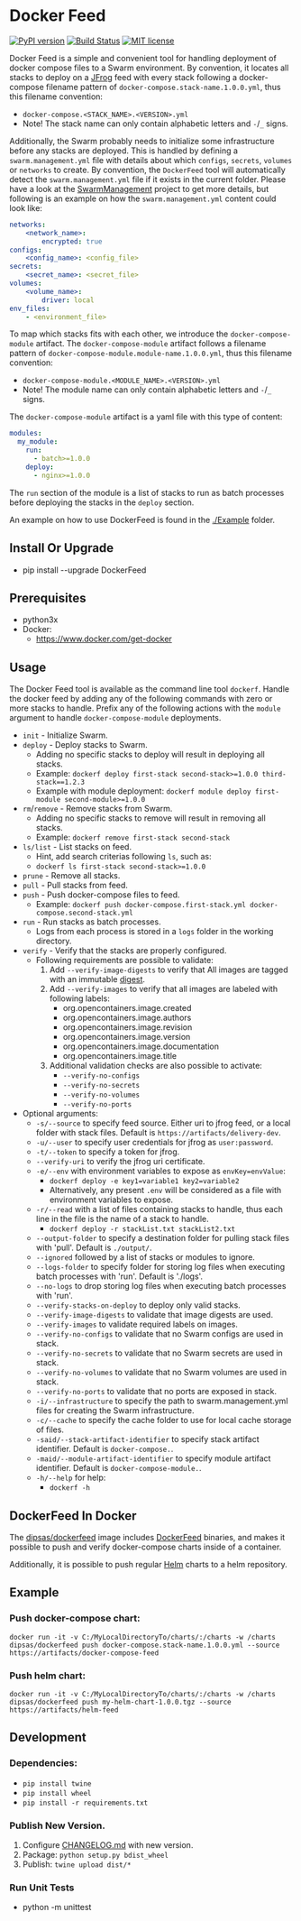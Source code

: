 # Docker Feed

[![PyPI version](https://badge.fury.io/py/DockerFeed.svg)](https://badge.fury.io/py/DockerFeed)
[![Build Status](https://travis-ci.com/DIPSAS/DockerFeed.svg?branch=master)](https://travis-ci.com/DIPSAS/DockerFeed)
[![MIT license](http://img.shields.io/badge/license-MIT-brightgreen.svg)](http://opensource.org/licenses/MIT)

Docker Feed is a simple and convenient tool for handling deployment of docker compose files to a Swarm environment.
By convention, it locates all stacks to deploy on a [JFrog](https://jfrog.com/) feed with every stack following a docker-compose filename pattern of `docker-compose.stack-name.1.0.0.yml`, thus this filename convention:
- `docker-compose.<STACK_NAME>.<VERSION>.yml`
- Note! The stack name can only contain alphabetic letters and `-`/`_` signs.

Additionally, the Swarm probably needs to initialize some infrastructure before any stacks are deployed. This is handled by defining a `swarm.management.yml` file with details about which `configs`, `secrets`, `volumes` or `networks` to create. By convention, the `DockerFeed` tool will automatically detect the `swarm.management.yml` file if it exists in the current folder.
Please have a look at the [SwarmManagement](https://github.com/DIPSAS/SwarmManagement) project to get more details, but following is an example on how the `swarm.management.yml` content could look like:

```yaml
networks:
    <network_name>: 
        encrypted: true
configs:
    <config_name>: <config_file>
secrets:
    <secret_name>: <secret_file>
volumes:
    <volume_name>:
        driver: local
env_files:
    - <environment_file>
```

To map which stacks fits with each other, we introduce the `docker-compose-module` artifact.
The `docker-compose-module` artifact follows a filename pattern of `docker-compose-module.module-name.1.0.0.yml`, thus this filename convention:
- `docker-compose-module.<MODULE_NAME>.<VERSION>.yml`
- Note! The module name can only contain alphabetic letters and `-`/`_` signs.

The `docker-compose-module` artifact is a yaml file with this type of content:
```yaml
modules:
  my_module:
    run:
      - batch>=1.0.0
    deploy:
      - nginx>=1.0.0
```

The `run` section of the module is a list of stacks to run as batch processes before deploying the stacks in the `deploy` section.

An example on how to use DockerFeed is found in the [./Example](./Example) folder.

## Install Or Upgrade
- pip install --upgrade DockerFeed

## Prerequisites
- python3x
- Docker:
  - https://www.docker.com/get-docker

## Usage
The Docker Feed tool is available as the command line tool `dockerf`.
Handle the docker feed by adding any of the following commands with zero or more stacks to handle.
Prefix any of the following actions with the `module` argument to handle `docker-compose-module` deployments.
- `init` - Initialize Swarm.
- `deploy` - Deploy stacks to Swarm.
    - Adding no specific stacks to deploy will result in deploying all stacks.
    - Example: `dockerf deploy first-stack second-stack>=1.0.0 third-stack==1.2.3`
    - Example with module deployment: `dockerf module deploy first-module second-module>=1.0.0`
- `rm`/`remove` - Remove stacks from Swarm.
    - Adding no specific stacks to remove will result in removing all stacks.
    - Example: `dockerf remove first-stack second-stack`
- `ls/list` - List stacks on feed.
    - Hint, add search criterias following `ls`, such as:
    - `dockerf ls first-stack second-stack>=1.0.0`
- `prune` - Remove all stacks.
- `pull` - Pull stacks from feed.
- `push` - Push docker-compose files to feed.
    - Example: `dockerf push docker-compose.first-stack.yml docker-compose.second-stack.yml`
- `run` - Run stacks as batch processes.
    - Logs from each process is stored in a `logs` folder in the working directory. 
- `verify` - Verify that the stacks are properly configured.
    - Following requirements are possible to validate:
        1. Add `--verify-image-digests` to verify that All images are tagged with an immutable [digest](https://success.docker.com/article/images-tagging-vs-digests).
        2. Add `--verify-images` to verify that all images are labeled with following labels:
            - org.opencontainers.image.created
            - org.opencontainers.image.authors
            - org.opencontainers.image.revision
            - org.opencontainers.image.version
            - org.opencontainers.image.documentation
            - org.opencontainers.image.title
        3. Additional validation checks are also possible to activate:
            - `--verify-no-configs`
            - `--verify-no-secrets`
            - `--verify-no-volumes`
            - `--verify-no-ports`
- Optional arguments:
  - `-s/--source` to specify feed source. Either uri to jfrog feed, or a local folder with stack files. Default is `https://artifacts/delivery-dev`.
  - `-u/--user` to specify user credentials for jfrog as `user:password`.
  - `-t/--token` to specify a token for jfrog.
  - `--verify-uri` to verify the jfrog uri certificate.
  - `-e/--env` with environment variables to expose as `envKey=envValue`:
    - `dockerf deploy -e key1=variable1 key2=variable2`
    - Alternatively, any present `.env` will be considered as a file with environment variables to expose.
  - `-r/--read` with a list of files containing stacks to handle, thus each line in the file is the name of a stack to handle.
    - `dockerf deploy -r stackList.txt stackList2.txt`
  - `--output-folder` to specify a destination folder for pulling stack files with 'pull'. Default is `./output/`.
  - `--ignored` followed by a list of stacks or modules to ignore.
  - `--logs-folder` to specify folder for storing log files when executing batch processes with 'run'. Default is './logs'.
  - `--no-logs` to drop storing log files when executing batch processes with 'run'.
  - `--verify-stacks-on-deploy` to deploy only valid stacks.
  - `--verify-image-digests` to validate that image digests are used.
  - `--verify-images` to validate required labels on images.
  - `--verify-no-configs` to validate that no Swarm configs are used in stack.
  - `--verify-no-secrets` to validate that no Swarm secrets are used in stack.
  - `--verify-no-volumes` to validate that no Swarm volumes are used in stack.
  - `--verify-no-ports` to validate that no ports are exposed in stack.
  - `-i/--infrastructure` to specify the path to swarm.management.yml files for creating the Swarm infrastructure.
  - `-c/--cache` to specify the cache folder to use for local cache storage of files. 
  - `-said/--stack-artifact-identifier` to specify stack artifact identifier. Default is `docker-compose.`.
  - `-maid/--module-artifact-identifier` to specify module artifact identifier. Default is `docker-compose-module.`.
  - `-h/--help` for help:
    - `dockerf -h`

## DockerFeed In Docker
The [dipsas/dockerfeed](https://hub.docker.com/repository/docker/dipsas/dockerfeed) image includes [DockerFeed](https://github.com/DIPSAS/DockerFeed) binaries, and makes it possible to push and verify docker-compose charts inside of a container.

Additionally, it is possible to push regular [Helm](https://helm.sh/) charts to a helm repository.

## Example
### Push docker-compose chart:
```
docker run -it -v C:/MyLocalDirectoryTo/charts/:/charts -w /charts dipsas/dockerfeed push docker-compose.stack-name.1.0.0.yml --source https://artifacts/docker-compose-feed
```

### Push helm chart:
```
docker run -it -v C:/MyLocalDirectoryTo/charts/:/charts -w /charts dipsas/dockerfeed push my-helm-chart-1.0.0.tgz --source https://artifacts/helm-feed
```

## Development

### Dependencies:
  - `pip install twine`
  - `pip install wheel`
  - `pip install -r requirements.txt`

### Publish New Version.
1. Configure [CHANGELOG.md](./CHANGELOG.md) with new version.
2. Package: `python setup.py bdist_wheel`
3. Publish: `twine upload dist/*`

### Run Unit Tests
- python -m unittest